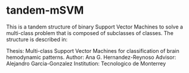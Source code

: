 tandem-mSVM
===========

This is a tandem structure of binary Support Vector Machines to solve a multi-class problem that is composed of subclasses of classes. The structure is described in:

Thesis: Multi-class Support Vector Machines for classification of brain hemodynamic patterns. 
Author: Ana G. Hernandez-Reynoso 
Advisor: Alejandro Garcia-Gonzalez 
Institution: Tecnologico de Monterrey
